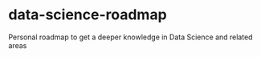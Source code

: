# data-science-roadmap
Personal roadmap to get a deeper knowledge in Data Science and related areas
